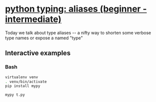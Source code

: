 # [python typing: aliases (beginner - intermediate)](https://youtu.be/4zcrkP2VPSs)

Today we talk about type aliases -- a nifty way to shorten some verbose type names or expose a named "type"

## Interactive examples

### Bash

```bash
virtualenv venv
. venv/bin/activate
pip install mypy

mypy t.py
```
